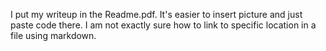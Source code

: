 I put my writeup in the Readme.pdf. It's easier to insert picture and
just paste code there. I am not exactly sure how to link to specific location
in a file using markdown.